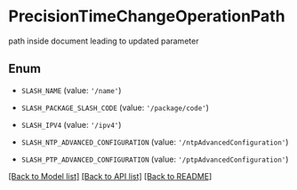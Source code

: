 # PrecisionTimeChangeOperationPath

path inside document leading to updated parameter

## Enum

* `SLASH_NAME` (value: `'/name'`)

* `SLASH_PACKAGE_SLASH_CODE` (value: `'/package/code'`)

* `SLASH_IPV4` (value: `'/ipv4'`)

* `SLASH_NTP_ADVANCED_CONFIGURATION` (value: `'/ntpAdvancedConfiguration'`)

* `SLASH_PTP_ADVANCED_CONFIGURATION` (value: `'/ptpAdvancedConfiguration'`)

[[Back to Model list]](../README.md#documentation-for-models) [[Back to API list]](../README.md#documentation-for-api-endpoints) [[Back to README]](../README.md)


